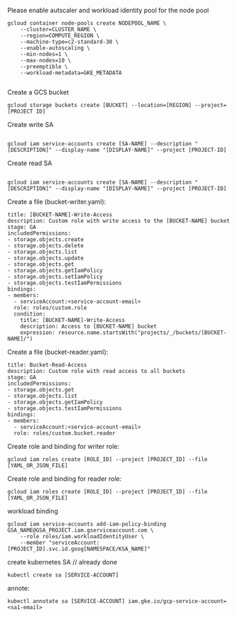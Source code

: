 
Please enable autscaler and workload identity pool for the node pool 

```console
gcloud container node-pools create NODEPOOL_NAME \
    --cluster=CLUSTER_NAME \
    --region=COMPUTE_REGION \
    --machine-type=c2-standard-30 \
    --enable-autoscaling \
    --min-nodes=1 \
    --max-nodes=10 \    
    --preemptible \
    --workload-metadata=GKE_METADATA
    

```


Create a GCS bucket
```console
gcloud storage buckets create [BUCKET] --location=[REGION] --project=[PROJECT ID]

```


Create write SA

```console

gcloud iam service-accounts create [SA-NAME] --description "[DESCRIPTION]" --display-name "[DISPLAY-NAME]" --project [PROJECT-ID]

```

Create read SA

```console

gcloud iam service-accounts create [SA-NAME] --description "[DESCRIPTION]" --display-name "[DISPLAY-NAME]" --project [PROJECT-ID]

```


Create a file (bucket-writer.yaml):
```console
title: [BUCKET-NAME]-Write-Access
description: Custom role with write access to the [BUCKET-NAME] bucket
stage: GA
includedPermissions:
- storage.objects.create
- storage.objects.delete
- storage.objects.list
- storage.objects.update
- storage.objects.get
- storage.objects.getIamPolicy
- storage.objects.setIamPolicy
- storage.objects.testIamPermissions
bindings:
- members:
  - serviceAccount:<service-account-email>
  role: roles/custom.role
  condition:
    title: [BUCKET-NAME]-Write-Access
    description: Access to [BUCKET-NAME] bucket
    expression: resource.name.startsWith("projects/_/buckets/[BUCKET-NAME]/")
```

Create a file (bucket-reader.yaml):
```console
title: Bucket-Read-Access
description: Custom role with read access to all buckets
stage: GA
includedPermissions:
- storage.objects.get
- storage.objects.list
- storage.objects.getIamPolicy
- storage.objects.testIamPermissions
bindings:
- members:
  - serviceAccount:<service-account-email>
  role: roles/custom.bucket.reader
```


Create role and binding for writer role:
```console
gcloud iam roles create [ROLE_ID] --project [PROJECT_ID] --file [YAML_OR_JSON_FILE]

```

Create role and binding for reader role:
```console
gcloud iam roles create [ROLE_ID] --project [PROJECT_ID] --file [YAML_OR_JSON_FILE]

```





workload binding

```
gcloud iam service-accounts add-iam-policy-binding GSA_NAME@GSA_PROJECT.iam.gserviceaccount.com \
    --role roles/iam.workloadIdentityUser \
    --member "serviceAccount:[PROJECT_ID].svc.id.goog[NAMESPACE/KSA_NAME]"

```

create kubernetes SA // already done
```
kubectl create sa [SERVICE-ACCOUNT]

```


annote:
```
kubectl annotate sa [SERVICE-ACCOUNT] iam.gke.io/gcp-service-account=<sa1-email>

```

